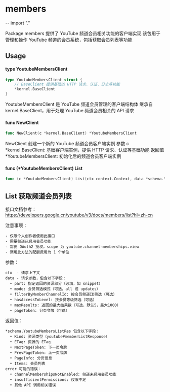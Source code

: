 # members
--
    import "."

Package members 提供了 YouTube 频道会员相关功能的客户端实现 该包用于管理和操作 YouTube 频道的会员系统，包括获取会员列表等功能

## Usage

#### type YoutubeMembersClient

```go
type YoutubeMembersClient struct {
	// BaseClient 提供基础的 HTTP 请求、认证、日志等功能
	*kernel.BaseClient
}
```

YoutubeMembersClient 是 YouTube 频道会员管理的客户端结构体 继承自 kernel.BaseClient，用于处理 YouTube
频道会员相关的 API 请求

#### func  NewClient

```go
func NewClient(c *kernel.BaseClient) *YoutubeMembersClient
```
NewClient 创建一个新的 YouTube 频道会员客户端实例 参数 c *kernel.BaseClient: 基础客户端实例，提供 HTTP
请求、认证等基础功能 返回值 *YoutubeMembersClient: 初始化后的频道会员客户端实例

#### func (*YoutubeMembersClient) List

```go
func (c *YoutubeMembersClient) List(ctx context.Context, data *schema.YoutubeMembersListReq) (*schema.YoutubeMembersListRes, error)
```
## List 获取频道会员列表

接口文档参考： https://developers.google.cn/youtube/v3/docs/members/list?hl=zh-cn

注意事项：

    - 仅限个人创作者使用此接口
    - 需要频道已启用会员功能
    - 需要 OAuth2 授权，scope 为 youtube.channel-memberships.view
    - 调用此方法的配额费用为 1 个单位

参数：

    ctx  - 请求上下文
    data - 请求参数，包含以下字段：
      • part: 指定返回的资源部分（必填，如 snippet）
      • mode: 会员筛选模式（可选，all 或 updates）
      • filterByMemberChannelId: 按会员频道ID筛选（可选）
      • hasAccessToLevel: 按会员等级筛选（可选）
      • maxResults: 返回的最大结果数（可选，默认5，最大1000）
      • pageToken: 分页令牌（可选）

返回值：

    *schema.YoutubeMembersListRes 包含以下字段：
      • Kind: 资源类型（youtube#memberListResponse）
      • ETag: 资源的 ETag
      • NextPageToken: 下一页令牌
      • PrevPageToken: 上一页令牌
      • PageInfo: 分页信息
      • Items: 会员列表
    error 可能的错误：
      • channelMembershipsNotEnabled: 频道未启用会员功能
      • insufficientPermissions: 权限不足
      • 其他 API 调用相关错误
